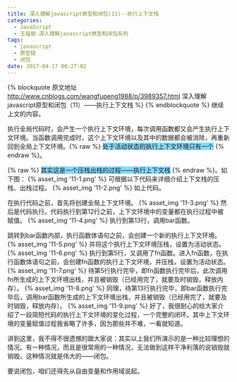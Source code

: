 ```yaml
---
title: 深入理解javascript原型和闭包(11)--执行上下文栈
categories:
  - JavaScript
  - 王福朋-深入理解javascript原型和闭包系列
tags:
  - javascript
  - 原型链
  - 闭包
date: 2017-04-17 00:27:02
---
```

{% blockquote 原文地址 http://www.cnblogs.com/wangfupeng1988/p/3989357.html 深入理解javascript原型和闭包（11）——执行上下文栈 %}
{% endblockquote %}
继续上文的内容。

执行全局代码时，会产生一个执行上下文环境，每次调用函数都又会产生执行上下文环境。当函数调用完成时，这个上下文环境以及其中的数据都会被消除，再重新回到全局上下文环境。{% raw %}
                                                                                                                       <span style="background-color: #87daff;">处于活动状态的执行上下文环境只有一个</span>
                                                                                                                     {% endraw %}。

{% raw %}
 <span style="background-color: #87daff;">其实这是一个压栈出栈的过程——执行上下文栈</span>
{% endraw %}。如下图：
{% asset_img '11-1.png' %}
可根据以下代码来详细介绍上下文栈的压栈、出栈过程。
{% asset_img '11-2.png' %}
如上代码。
<!-- more -->

在执行代码之前，首先将创建全局上下文环境。
{% asset_img '11-3.png' %}
然后是代码执行。代码执行到第12行之前，上下文环境中的变量都在执行过程中被赋值。
{% asset_img '11-4.png' %}
执行到第13行，调用bar函数。

跳转到bar函数内部，执行函数体语句之前，会创建一个新的执行上下文环境。
{% asset_img '11-5.png' %}
并将这个执行上下文环境压栈，设置为活动状态。
{% asset_img '11-6.png' %}
执行到第5行，又调用了fn函数。进入fn函数，在执行函数体语句之前，会创建fn函数的执行上下文环境，并压栈，设置为活动状态。
{% asset_img '11-7.png' %}
待第5行执行完毕，即fn函数执行完毕后，此次调用fn所生成的上下文环境出栈，并且被销毁（已经用完了，就要及时销毁，释放内存）。
{% asset_img '11-8.png' %}
同理，待第13行执行完毕，即bar函数执行完毕后，调用bar函数所生成的上下文环境出栈，并且被销毁（已经用完了，就要及时销毁，释放内存）。
{% asset_img '11-9.png' %}
好了，我很耐心的给大家介绍了一段简短代码的执行上下文环境的变化过程，一个完整的闭环。其中上下文环境的变量赋值过程我省略了许多，因为那些并不难，一看就知道。



讲到这里，我不得不很遗憾的跟大家说：其实以上我们所演示的是一种比较理想的情况。有一种情况，而且是很常用的一种情况，无法做到这样干净利落的说销毁就销毁。这种情况就是伟大的——闭包。

要说闭包，咱们还得先从自由变量和作用域说起。